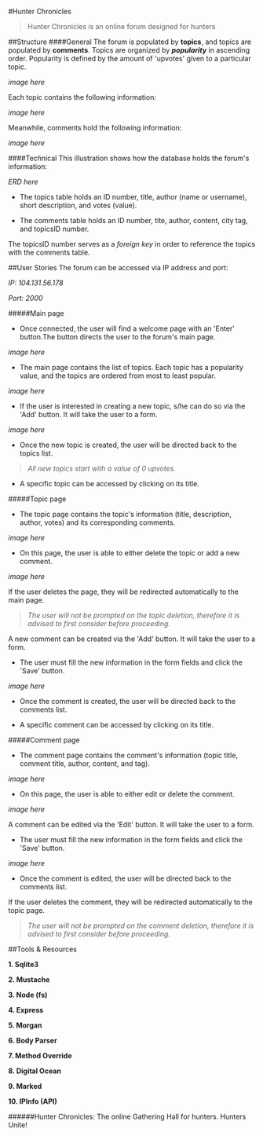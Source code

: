 #Hunter Chronicles

>Hunter Chronicles is an online forum designed for hunters

##Structure
####General
The forum is populated by **topics**, and topics are  populated by **comments**. Topics are organized by _**popularity**_ in ascending order. Popularity is defined by the amount of 'upvotes' given to a particular topic.

_image here_


Each topic contains the following information:

_image here_

Meanwhile, comments hold the following information:

_image here_

####Technical
This illustration shows how the database holds the forum's information:

_ERD here_

+ The topics table holds an ID number, title, author (name or username), short description, and votes (value).

+ The comments table holds an ID number, tite, author, content, city tag, and topicsID number.

The topicsID number serves as a _foreign key_ in order to reference the topics with the comments table.

##User Stories
The forum can be accessed via IP address and port:

 _IP: 104.131.56.178_
 
 _Port: 2000_

#####Main page
+ Once connected, the user will find a welcome page with an 'Enter' button.The button directs the user to the forum's main page.

 _image here_

+ The main page contains the list of topics. Each topic has a popularity value, and the topics are ordered from most to least popular.

 _image here_

+ If the user is interested in creating a new topic, s/he can do so via the 'Add' button. It will take the user to a form.

 _image here_

+ Once the new topic is created, the user will be directed back to the topics list.

 >_All new topics start with a value of 0 upvotes._

+ A specific topic can be accessed by clicking on its title.

#####Topic page
+ The topic page contains the topic's information (title, description, author, votes) and its corresponding comments.

 _image here_

+ On this page, the user is able to either delete the topic or add a new comment.

 _image here_

 If the user deletes the page, they will be redirected automatically to the main page.

 >_The user will not be prompted on the topic deletion, therefore it is advised to first consider before proceeding._

 A new comment can be created via the 'Add' button. It will take the user to a form.

+ The user must fill the new information in the form fields and click the 'Save' button.

 _image here_

+ Once the comment is created, the user will be directed back to the comments list.

+ A specific comment can be accessed by clicking on its title.

#####Comment page

+ The comment page contains the comment's information (topic title, comment title, author, content, and tag).

 _image here_

+ On this page, the user is able to either edit or delete the comment.

 _image here_

 A comment can be edited via the 'Edit' button. It will take the user to a form.

+ The user must fill the new information in the form fields and click the 'Save' button.

 _image here_

+ Once the comment is edited, the user will be directed back to the comments list.

 If the user deletes the comment, they will be redirected automatically to the topic page.

>_The user will not be prompted on the comment deletion, therefore it is advised to first consider before proceeding._

##Tools & Resources

**1. Sqlite3**

**2. Mustache**

**3. Node (fs)**

**4. Express**

**5. Morgan**

**6. Body Parser**

**7. Method Override**

**8. Digital Ocean**

**9. Marked**

**10. IPInfo (API)**

######Hunter Chronicles: The online Gathering Hall for hunters. Hunters Unite!
